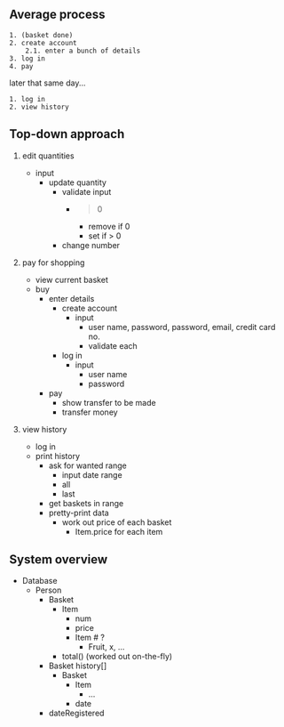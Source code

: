 Average process
---------------

    1. (basket done)
    2. create account
        2.1. enter a bunch of details
    3. log in
    4. pay

later that same day...

    1. log in
    2. view history


Top-down approach
-----------------

1. edit quantities
    - input
        - update quantity
            - validate input
                - > 0
                    - remove if 0
                    - set if > 0
            - change number

2. pay for shopping
    - view current basket
    - buy
        - enter details
            - create account
                - input
                    - user name,
                      password,
                      password,
                      email,
                      credit card no.
                    - validate each
            - log in
                - input
                    - user name
                    - password
        - pay
            - show transfer to be made
            - transfer money

3. view history
    - log in
    - print history
        - ask for wanted range
            - input date range
            - all
            - last
        - get baskets in range
        - pretty-print data
            - work out price of each basket
                - Item.price for each item


System overview
---------------

- Database
    - Person
        - Basket
            - Item
                - num
                - price
                - Item # ?
                    - Fruit, x, ...
            - total() (worked out on-the-fly)
        - Basket history[]
            - Basket
                - Item
                    - ...
                + date
        - dateRegistered

